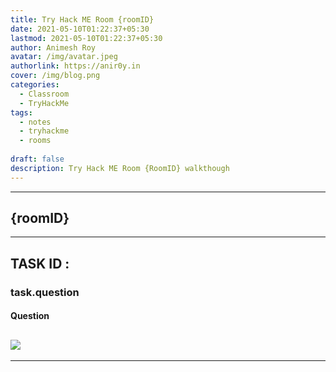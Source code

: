 ```yaml
---
title: Try Hack ME Room {roomID}
date: 2021-05-10T01:22:37+05:30
lastmod: 2021-05-10T01:22:37+05:30
author: Animesh Roy
avatar: /img/avatar.jpeg
authorlink: https://anir0y.in
cover: /img/blog.png
categories:
  - Classroom
  - TryHackMe
tags:
  - notes
  - tryhackme
  - rooms
  
draft: false
description: Try Hack ME Room {RoomID} walkthough
---
```


---
## {roomID}
<script src="https://tryhackme.com/badge/434937"></script>  

---


## TASK ID : 

### task.question
#### Question

![](img.png)
---


<!-- Ads code-->
---
<script type="text/javascript" language="javascript">
      var aax_size='728x90';
      var aax_pubname = 'anir0y-21';
      var aax_src='302';
    </script>
<script type="text/javascript" language="javascript" src="http://c.amazon-adsystem.com/aax2/assoc.js"></script>